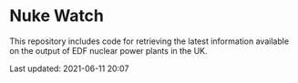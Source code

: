 # Nuke Watch

This repository includes code for retrieving the latest information available on the output of EDF nuclear power plants in the UK.

Last updated: 2021-06-11 20:07